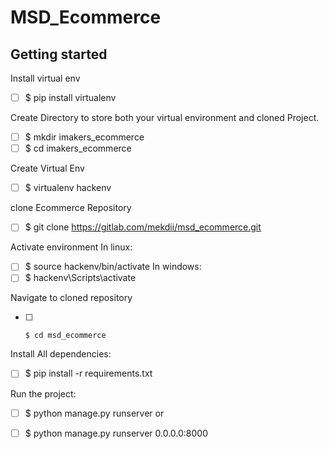 # MSD_Ecommerce

## Getting started
Install virtual env
  - [ ]  $ pip install virtualenv

Create Directory to store both your virtual environment and cloned Project.
    
- [ ] $ mkdir imakers_ecommerce
- [ ] $ cd imakers_ecommerce 

Create Virtual Env
- [ ] $ virtualenv hackenv


clone Ecommerce Repository
- [ ] $ git clone https://gitlab.com/mekdii/msd_ecommerce.git

Activate environment
	In linux:
- [ ]  $ source hackenv/bin/activate
	In windows:
- [ ]  $ hackenv\Scripts\activate

Navigate to cloned repository
- [ ]     $ cd msd_ecommerce

Install All dependencies:
   - [ ]  $ pip install -r requirements.txt

Run the project:
   
    
  - [ ] $ python manage.py runserver 
        or 
  - [ ]   $ python manage.py runserver 0.0.0.0:8000

